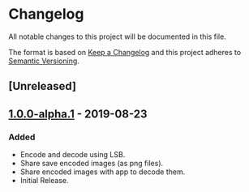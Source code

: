 # Changelog

All notable changes to this project will be documented in this file.

The format is based on [Keep a Changelog](http://keepachangelog.com/en/1.0.0/)
and this project adheres to [Semantic Versioning](http://semver.org/spec/v2.0.0.html).

## [Unreleased]

## [1.0.0-alpha.1] - 2019-08-23
### Added
- Encode and decode using LSB.
- Share save encoded images (as png files).
- Share encoded images with app to decode them.
- Initial Release.

[1.0.0-alpha.1]: https://gitlab.com/stegappasaurus/stegappasaurus-app/-/tags/release%2F1.0.0-alpha.1
